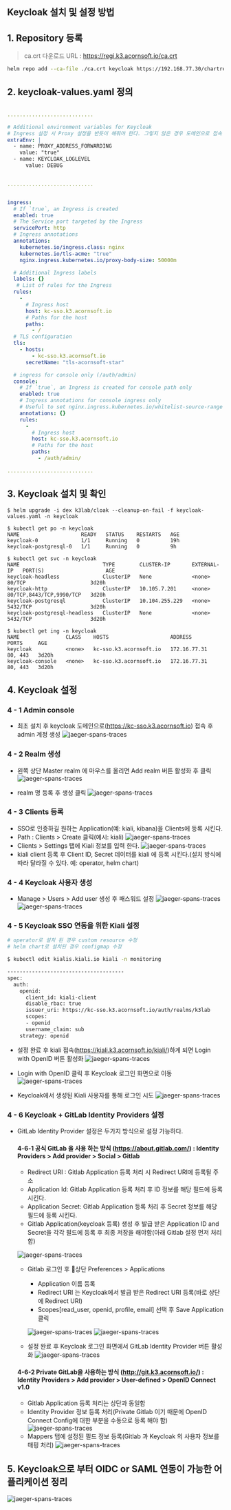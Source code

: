 ##  Keycloak 설치 및 설정 방법

## 1. Repository 등록
> ca.crt  다운로드 URL : https://regi.k3.acornsoft.io/ca.crt
```sh
helm repo add --ca-file ./ca.crt keycloak https://192.168.77.30/chartrepo/k3lab-charts
```

## 2. keycloak-values.yaml 정의
```yaml

............................

# Additional environment variables for Keycloak
# Ingress 설정 시 Proxy 설정을 반듯이 해줘야 한다. 그렇지 않은 경우 도메인으로 접속 후 admin console에 접근 하지 못한다.
extraEnv: |
  - name: PROXY_ADDRESS_FORWARDING
    value: "true"
  - name: KEYCLOAK_LOGLEVEL
      value: DEBUG


............................


ingress:
  # If `true`, an Ingress is created
  enabled: true
  # The Service port targeted by the Ingress
  servicePort: http
  # Ingress annotations
  annotations:
    kubernetes.io/ingress.class: nginx
    kubernetes.io/tls-acme: "true"
    nginx.ingress.kubernetes.io/proxy-body-size: 50000m

  # Additional Ingress labels
  labels: {}
   # List of rules for the Ingress
  rules:
    -
      # Ingress host
      host: kc-sso.k3.acornsoft.io
      # Paths for the host
      paths:
        - /
  # TLS configuration
  tls:
    - hosts:
        - kc-sso.k3.acornsoft.io
      secretName: "tls-acornsoft-star"

  # ingress for console only (/auth/admin)
  console:
    # If `true`, an Ingress is created for console path only
    enabled: true
    # Ingress annotations for console ingress only
    # Useful to set nginx.ingress.kubernetes.io/whitelist-source-range particularly
    annotations: {}
    rules:
      -
        # Ingress host
        host: kc-sso.k3.acornsoft.io
        # Paths for the host
        paths:
          - /auth/admin/

............................

```

## 3. Keycloak 설치 및 확인
```
$ helm upgrade -i dex k3lab/cloak --cleanup-on-fail -f keycloak-values.yaml -n keycloak

$ kubectl get po -n keycloak
NAME                    READY   STATUS    RESTARTS   AGE
keycloak-0              1/1     Running   0          19h
keycloak-postgresql-0   1/1     Running   0          9h

$ kubectl get svc -n keycloak
NAME                           TYPE        CLUSTER-IP       EXTERNAL-IP   PORT(S)                    AGE
keycloak-headless              ClusterIP   None             <none>        80/TCP                     3d20h
keycloak-http                  ClusterIP   10.105.7.201     <none>        80/TCP,8443/TCP,9990/TCP   3d20h
keycloak-postgresql            ClusterIP   10.104.255.229   <none>        5432/TCP                   3d20h
keycloak-postgresql-headless   ClusterIP   None             <none>        5432/TCP                   3d20h

$ kubectl get ing -n keycloak
NAME               CLASS    HOSTS                    ADDRESS        PORTS     AGE
keycloak           <none>   kc-sso.k3.acornsoft.io   172.16.77.31   80, 443   3d20h
keycloak-console   <none>   kc-sso.k3.acornsoft.io   172.16.77.31   80, 443   3d20h

```

## 4. Keycloak 설정

### 4 - 1 Admin console
- 최초 설치 후 keycloak 도메인으로(https://kc-sso.k3.acornsoft.io) 접속 후 admin 계정 생성
![jaeger-spans-traces](images/admin-login.png)

### 4 - 2 Realm 생성
- 왼쪽 상단 Master realm 에 마우스를 올리면 Add realm 버튼 활성화 후 클릭
![jaeger-spans-traces](images/add-realm-menu.png)

- realm 명 등록 후 생성 클릭
![jaeger-spans-traces](images/create-realm.png)

### 4 - 3 Clients 등록
- SSO로 인증하길 원하는 Application(예: kiali, kibana)을 Clients에 등록 시킨다.
- Path : Clients > Create 클릭(예시: kiali)
![jaeger-spans-traces](images/addclient.png)
- Clients > Settings 탭에 Kiali 정보를 입력 한다.
![jaeger-spans-traces](images/clientsettings.png)
- kiali client 등록 후 Client ID, Secret 데이터를 kiali 에 등록 시킨다.(설치 방식에 따라 달라질 수 있다. 예: operator, helm chart)
### 4 - 4 Keycloak 사용자 생성
- Manage > Users > Add user 생성 후 패스워드 설정
![jaeger-spans-traces](images/kiali-user-add.png)
![jaeger-spans-traces](images/kiali-user-pwd.png)

### 4 - 5 Keycloak SSO 연동을 위한 Kiali 설정
```sh
# operator로 설치 된 경우 custom resource 수정
# helm chart로 설치된 경우 configmap 수정

$ kubectl edit kialis.kiali.io kiali -n monitoring

--------------------------------------
spec:
  auth:
    openid:
      client_id: kiali-client
      disable_rbac: true
      issuer_uri: https://kc-sso.k3.acornsoft.io/auth/realms/k3lab
      scopes:
      - openid
      username_claim: sub
    strategy: openid
```

- 설정 완료 후 kiali 접속(https://kiali.k3.acornsoft.io/kiali/)하게 되면 Login with OpenID 버튼 활성화
![jaeger-spans-traces](images/kialilogin.png)

- Login with OpenID 클릭 후 Keycloak 로그인 화면으로 이동
![jaeger-spans-traces](images/keycloaklogin.png)

- Keycloak에서 생성된 Kiali 사용자를 통해 로그인 시도
![jaeger-spans-traces](images/keycloaklogin.png)

### 4 - 6 Keycloak + GitLab Identity Providers 설정
- GitLab Identity Provider 설정은 두가지 방식으로 설정 가능하다.

  #### 4-6-1 공식 GitLab 을 사용 하는 방식 (https://about.gitlab.com/) : Identity Providers > Add provider > Social > Gitlab
  - Redirect URI : Gitlab Application 등록 처리 시 Redirect URI에 등록될 주소
  - Application Id: Gitlab Application 등록 처리 후 ID 정보를 해당 필드에 등록 시킨다.
  - Application Secret: Gitlab Application 등록 처리 후 Secret 정보를 해당 필드에 등록 시킨다.
  - Gitlab Application(keycloak 등록) 생성 후 발급 받은 Application ID and Secret을 각각 필드에 등록 후 최종 저장을 해야함(아래 Gitlab 설정 먼저 처리함)

  ![jaeger-spans-traces](images/gitlab.png)

  - Gitlab 로그인 후 상단 Preferences > Applications
    - Application 이름 등록
    - Redirect URI 는 Keycloak에서 발급 받은 Redirect URI 등록(바로 상단에 Redirect URI)
    - Scopes[read_user, openid, profile, email] 선택 후 Save Application 클릭

    ![jaeger-spans-traces](images/applications.png)
    ![jaeger-spans-traces](images/application-save.png)

  - 설정 완료 후 Keycloak 로그인 화면에서 GitLab Identity Provider 버튼 활성화
  ![jaeger-spans-traces](images/gitlab-login.png)

  #### 4-6-2 Private GitLab을 사용하는 방식 (http://git.k3.acornsoft.io/) : Identity Providers > Add provider > User-defined > OpenID Connect v1.0
  - Gitlab Application 등록 처리는 상단과 동일함
  - Identity Provider 정보 등록 처리(Private Gitlab 이기 때문에 OpenID Connect Config에 대한 부분을 수동으로 등록 해야 함)
  ![jaeger-spans-traces](images/k3gitlab.png)
  - Mappers 탭에 설정된 필드 정보 등록(Gitlab 과 Keycloak 의 사용자 정보를 매핑 처리)
  ![jaeger-spans-traces](images/gitlabmapper.png)


## 5. Keycloak으로 부터 OIDC or SAML 연동이 가능한 어플리케이션 정리
![jaeger-spans-traces](images/opensource.png)









